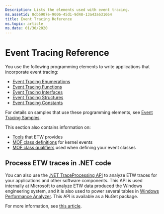 ```yaml
---
Description: Lists the elements used with event tracing.
ms.assetid: 8cb5907e-9006-45d1-9d48-13a43a631664
title: Event Tracing Reference
ms.topic: article
ms.date: 01/30/2020
---
```


# Event Tracing Reference

You use the following programming elements to write applications that incorporate event tracing:

-   [Event Tracing Enumerations](/windows/desktop/api/_etw/#enumerations)
-   [Event Tracing Functions](/windows/desktop/api/_etw/#functions)
-   [Event Tracing Interfaces](/windows/desktop/api/_etw/#interfaces)
-   [Event Tracing Structures](/windows/desktop/api/_etw/#structures)
-   [Event Tracing Constants](event-tracing-constants.md)

For details on samples that use these programming elements, see [Event Tracing Samples](event-tracing-samples.md).

This section also contains information on:

-   [Tools](event-tracing-tools.md) that ETW provides
-   [MOF class definitions](event-tracing-mof-classes.md) for kernel events
-   [MOF class qualifiers](event-tracing-mof-qualifiers.md) used when defining your event classes

## Process ETW traces in .NET code

You can also use the [.NET TraceProcessing API](https://www.nuget.org/packages/Microsoft.Windows.EventTracing.Processing.All) to analyze ETW traces for your applications and other software components. This API is used internally at Microsoft to analyze ETW data produced the Windows engineering system, and it is also used to power several tables in [Windows Performance Analyzer](/windows-hardware/test/wpt/windows-performance-analyzer). This API is available as a NuGet package.

For more information, see [this article](/windows/apps/trace-processing/overview).